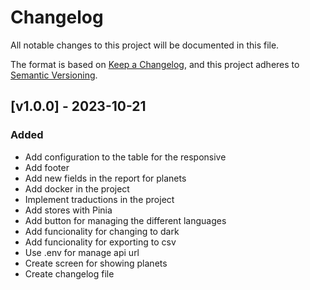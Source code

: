 # Changelog

All notable changes to this project will be documented in this file.

The format is based on [Keep a Changelog](https://keepachangelog.com/en/1.0.0/),
and this project adheres to [Semantic Versioning](https://semver.org/spec/v2.0.0.html).

## [v1.0.0] - 2023-10-21

### Added

- Add configuration to the table for the responsive
- Add footer
- Add new fields in the report for planets
- Add docker in the project
- Implement traductions in the project
- Add stores with Pinia
- Add button for managing the different languages
- Add funcionality for changing to dark
- Add funcionality for exporting to csv
- Use .env for manage api url
- Create screen for showing planets
- Create changelog file